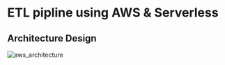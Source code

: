 # ETL pipline using AWS & Serverless

## Architecture Design
![aws_architecture](https://user-images.githubusercontent.com/52625835/135227834-72e83026-a2d7-44de-81ec-1ceaa6b1942c.jpg)
